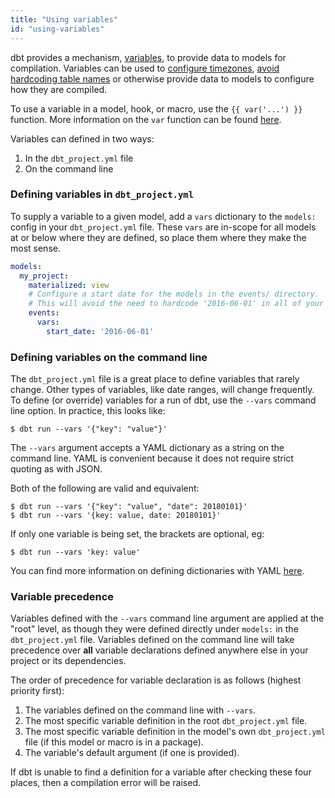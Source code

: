 ```yaml
---
title: "Using variables"
id: "using-variables"
---
```


dbt provides a mechanism, [variables](var), to provide data to models for compilation. Variables can be used to [configure timezones](https://github.com/fishtown-analytics/snowplow/blob/0.3.9/dbt_project.yml#L22), [avoid hardcoding table names](https://github.com/fishtown-analytics/quickbooks/blob/v0.1.0/dbt_project.yml#L23) or otherwise provide data to models to configure how they are compiled.

To use a variable in a model, hook, or macro, use the `{{ var('...') }}` function. More information on the `var` function can be found [here](var).

Variables can defined in two ways:

1. In the `dbt_project.yml` file
2. On the command line

### Defining variables in `dbt_project.yml`

To supply a variable to a given model, add a `vars` dictionary to the `models:`
config in your `dbt_project.yml` file. These `vars` are in-scope for all models at or below where they are defined, so place them where they make the most sense.

<File name='dbt_project.yml'>

```yaml
models:
  my_project:
    materialized: view
    # Configure a start date for the models in the events/ directory.
    # This will avoid the need to hardcode '2016-06-01' in all of your models!
    events:
      vars:
        start_date: '2016-06-01'
```

</File>

### Defining variables on the command line

The `dbt_project.yml` file is a great place to define variables that rarely change. Other types of variables, like date ranges, will change frequently. To define (or override) variables for a run of dbt, use the `--vars` command line option. In practice, this looks like:

```
$ dbt run --vars '{"key": "value"}'
```

The `--vars` argument accepts a YAML dictionary as a string on the command line. YAML is convenient because it does not require strict quoting as with JSON.

Both of the following are valid and equivalent:

```
$ dbt run --vars '{"key": "value", "date": 20180101}'
$ dbt run --vars '{key: value, date: 20180101}'
```

If only one variable is being set, the brackets are optional, eg:

```
$ dbt run --vars 'key: value'
```

You can find more information on defining dictionaries with YAML [here](https://github.com/Animosity/CraftIRC/wiki/Complete-idiot%27s-introduction-to-yaml).

### Variable precedence

Variables defined with the `--vars` command line argument are applied at the "root" level, as though they were defined directly under `models:` in the `dbt_project.yml` file. Variables defined on the command line will take precedence over **all** variable declarations defined anywhere else in your project or its dependencies.

The order of precedence for variable declaration is as follows (highest priority first):

1. The variables defined on the command line with `--vars`.
2. The most specific variable definition in the root `dbt_project.yml` file.
3. The most specific variable definition in the model's own `dbt_project.yml` file (if this model or macro is in a package).
4. The variable's default argument (if one is provided).

If dbt is unable to find a definition for a variable after checking these four places, then a compilation error will be raised.
